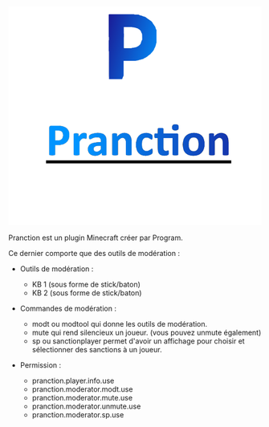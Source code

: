 <img src="Pranction.png">

Pranction est un plugin Minecraft créer par Program.

Ce dernier comporte que des outils de modération : 

* Outils de modération : 

    - KB 1 (sous forme de stick/baton)
    - KB 2 (sous forme de stick/baton)

* Commandes de modération :

    - modt ou modtool qui donne les outils de modération.
    - mute qui rend silencieux un joueur. (vous pouvez unmute également)
    - sp ou sanctionplayer permet d'avoir un affichage pour choisir et sélectionner des sanctions à un joueur.

* Permission :

    - pranction.player.info.use
    - pranction.moderator.modt.use
    - pranction.moderator.mute.use
    - pranction.moderator.unmute.use
    - pranction.moderator.sp.use